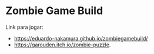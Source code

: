 # Zombie Game Build
Link para jogar: 
- https://eduardo-nakamura.github.io/zombiegamebuild/
- https://garouden.itch.io/zombie-puzzle.

